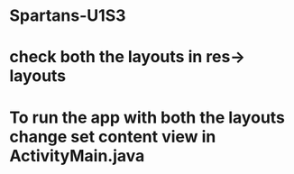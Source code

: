 # Spartans-U1S3
# check both the layouts in res-> layouts 
# To run the app with both the layouts change set content view in ActivityMain.java 
